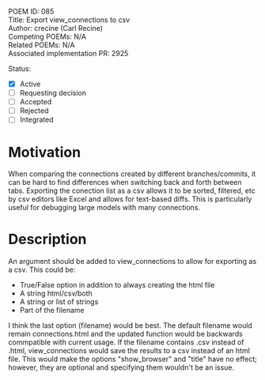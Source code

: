 POEM ID: 085  
Title: Export view_connections to csv   
Author: crecine (Carl Recine)   
Competing POEMs: N/A  
Related POEMs: N/A  
Associated implementation PR: 2925  

Status:

- [x] Active
- [ ] Requesting decision
- [ ] Accepted
- [ ] Rejected
- [ ] Integrated

Motivation
==========

When comparing the connections created by different branches/commits, it can be hard to find differences when switching back and forth between tabs.
Exporting the conection list as a csv allows it to be sorted, filtered, etc by csv editors like Excel and allows for text-based diffs.
This is particularly useful for debugging large models with many connections.

Description
===========

An argument should be added to view_connections to allow for exporting as a csv.
This could be:
- True/False option in addition to always creating the html file
- A string html/csv/both
- A string or list of strings
- Part of the filename

I think the last option (filename) would be best.
The default filename would remain connections.html and the updated function would be backwards commpatible with current usage.
If the filename contains .csv instead of .html, view_connections would save the results to a csv instead of an html file.
This would make the options "show_browser" and "title" have no effect; however, they are optional and specifying them wouldn't be an issue.

